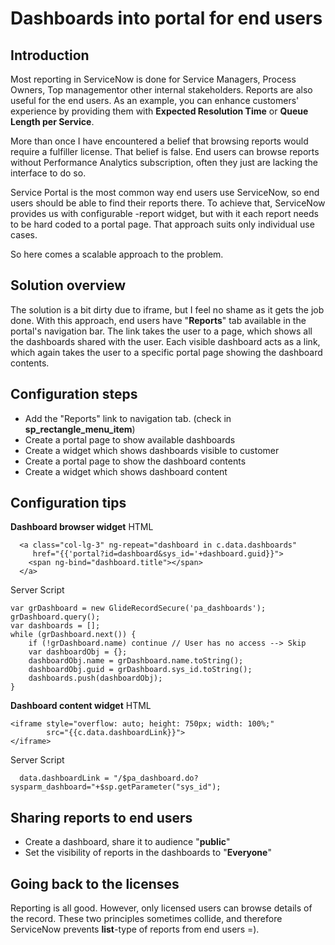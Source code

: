 # Dashboards into portal for end users

## Introduction

Most reporting in ServiceNow is done for Service Managers, Process Owners, Top managementor other internal stakeholders. Reports are also useful for the end users. As an example, you can enhance customers' experience by providing them with __Expected Resolution Time__ or __Queue Length per Service__. 

More than once I have encountered a belief that browsing reports would require a fulfiller license. That belief is false. End users can browse reports without Performance Analytics subscription, often they just are lacking the interface to do so. 

Service Portal is the most common way end users use ServiceNow, so end users should be able to find their reports there. To achieve that, ServiceNow provides us with configurable -report widget, but with it each report needs to be hard coded to a portal page. That approach suits only individual use cases. 

So here comes a scalable approach to the problem. 

## Solution overview

The solution is a bit dirty due to iframe, but I feel no shame as it gets the job done. With this approach, end users have "__Reports__" tab available in the portal's navigation bar. The link takes the user to a page, which shows all the dashboards shared with the user. Each visible dashboard acts as a link, which again takes the user to a specific portal page showing the dashboard contents.

## Configuration steps

* Add the "Reports" link to navigation tab. (check in __sp_rectangle_menu_item__)
* Create a portal page to show available dashboards 
* Create a widget which shows dashboards visible to customer 
* Create a portal page to show the dashboard contents
* Create a widget which shows dashboard content

## Configuration tips

**Dashboard browser widget**
HTML

      <a class="col-lg-3" ng-repeat="dashboard in c.data.dashboards"
         href="{{'portal?id=dashboard&sys_id='+dashboard.guid}}">
        <span ng-bind="dashboard.title"></span>
      </a>

Server Script

    var grDashboard = new GlideRecordSecure('pa_dashboards');
	grDashboard.query();
	var dashboards = [];
	while (grDashboard.next()) {
		if (!grDashboard.name) continue // User has no access --> Skip
		var dashboardObj = {};
		dashboardObj.name = grDashboard.name.toString();
		dashboardObj.guid = grDashboard.sys_id.toString();
		dashboards.push(dashboardObj);
	}

**Dashboard content widget**
HTML

    <iframe style="overflow: auto; height: 750px; width: 100%;"
            src="{{c.data.dashboardLink}}">
    </iframe>
    
Server Script

      data.dashboardLink = "/$pa_dashboard.do?sysparm_dashboard="+$sp.getParameter("sys_id");

## Sharing reports to end users

* Create a dashboard, share it to audience "**public**"
* Set the visibility of reports in the dashboards to "**Everyone**"

## Going back to the licenses

Reporting is all good. However, only licensed users can browse details of the record. These two principles sometimes collide, and therefore ServiceNow prevents __list__-type of reports from end users =).